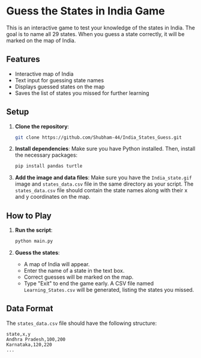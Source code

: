 # Guess the States in India Game

This is an interactive game to test your knowledge of the states in India. The goal is to name all 29 states. When you guess a state correctly, it will be marked on the map of India.

## Features

- Interactive map of India
- Text input for guessing state names
- Displays guessed states on the map
- Saves the list of states you missed for further learning

## Setup

1. **Clone the repository**:
    ```sh
    git clone https://github.com/Shubham-44/India_States_Guess.git
    ```

2. **Install dependencies**:
    Make sure you have Python installed. Then, install the necessary packages:
    ```sh
    pip install pandas turtle
    ```

3. **Add the image and data files**:
    Make sure you have the `India_state.gif` image and `states_data.csv` file in the same directory as your script. The `states_data.csv` file should contain the state names along with their x and y coordinates on the map.

## How to Play

1. **Run the script**:
    ```sh
    python main.py
    ```

2. **Guess the states**:
    - A map of India will appear.
    - Enter the name of a state in the text box.
    - Correct guesses will be marked on the map.
    - Type "Exit" to end the game early. A CSV file named `Learning_States.csv` will be generated, listing the states you missed.

## Data Format

The `states_data.csv` file should have the following structure:

```csv
state,x,y
Andhra Pradesh,100,200
Karnataka,120,220
...
